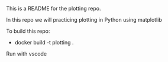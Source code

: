 This is a README for the plotting repo.

In this repo we will practicing plotting in Python using matplotlib

To build this repo:
* docker build -t plotting .

Run with vscode
